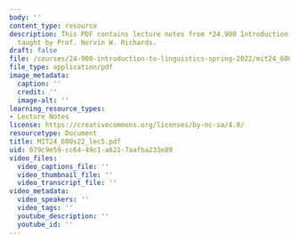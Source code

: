 ```yaml
---
body: ''
content_type: resource
description: This PDF contains lecture notes from *24.900 Introduction to Linguistics*,
  taught by Prof. Norvin W. Richards.
draft: false
file: /courses/24-900-introduction-to-linguistics-spring-2022/mit24_600s22_lec5.pdf
file_type: application/pdf
image_metadata:
  caption: ''
  credit: ''
  image-alt: ''
learning_resource_types:
- Lecture Notes
license: https://creativecommons.org/licenses/by-nc-sa/4.0/
resourcetype: Document
title: MIT24_600s22_lec5.pdf
uid: 079c9e59-cc64-49c1-a621-7aafba233e89
video_files:
  video_captions_file: ''
  video_thumbnail_file: ''
  video_transcript_file: ''
video_metadata:
  video_speakers: ''
  video_tags: ''
  youtube_description: ''
  youtube_id: ''
---
```

